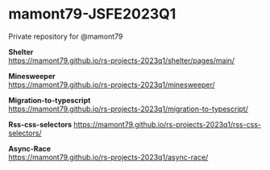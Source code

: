 # mamont79-JSFE2023Q1

Private repository for @mamont79

**Shelter**  
https://mamont79.github.io/rs-projects-2023q1/shelter/pages/main/

**Minesweeper**  
https://mamont79.github.io/rs-projects-2023q1/minesweeper/

**Migration-to-typescript**  
https://mamont79.github.io/rs-projects-2023q1/migration-to-typescript/

**Rss-css-selectors**
https://mamont79.github.io/rs-projects-2023q1/rss-css-selectors/

**Async-Race**  
https://mamont79.github.io/rs-projects-2023q1/async-race/
